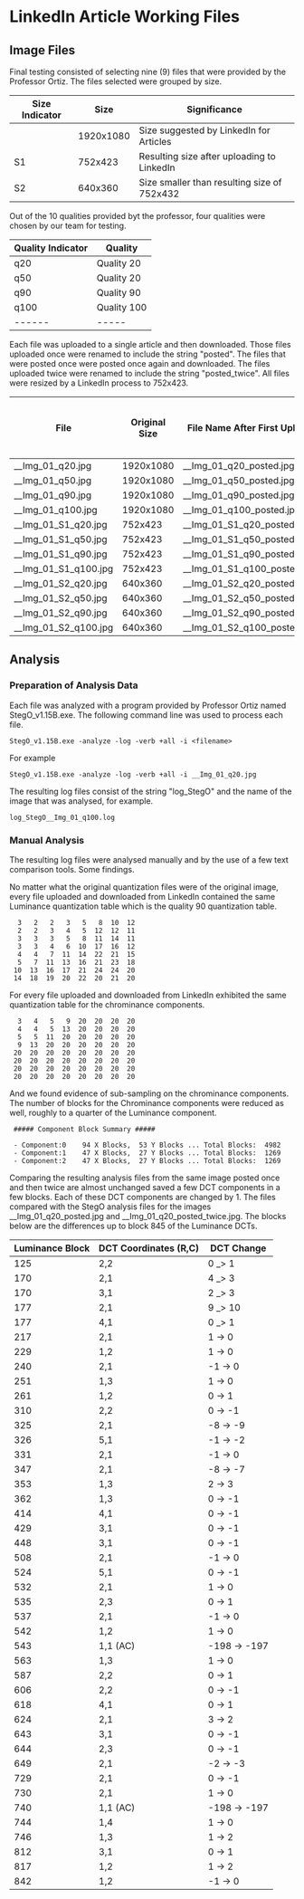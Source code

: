 # LinkedIn Article Working Files

## Image Files

Final testing consisted of selecting nine (9) files that were provided by the Professor Ortiz.  The files selected were grouped by size. 

|Size Indicator|Size|Significance|
|------|----|-----|
||1920x1080|Size suggested by LinkedIn for Articles|
|S1|752x423|Resulting size after uploading to LinkedIn|
|S2|640x360|Size smaller than resulting size of 752x432|

Out of the 10 qualities provided byt the professor, four qualities were chosen by our team for testing.

|Quality Indicator|Quality|
|------|-----|
|q20|Quality 20|
|q50|Quality 20|
|q90|Quality 90|
|q100|Quality 100|
|------|-----|

Each file was uploaded to a single article and then downloaded.  Those files uploaded once were renamed to include the string "posted".  The files that were posted once were posted once again and downloaded.  The files uploaded twice were renamed to include the string "posted_twice".  All files were resized by a LinkedIn process to 752x423.

|File|Original Size| File Name After First Upload | File Name After Second Upload | File Size After First _and_ Second Upload |
|-----|----------|--------------|--------|------------|
|__Img_01_q20.jpg|1920x1080|__Img_01_q20_posted.jpg|__Img_01_q20_posted_twice.jpg|752x423|
|__Img_01_q50.jpg|1920x1080|__Img_01_q50_posted.jpg|__Img_01_q50_posted_twice.jpg|752x423|
|__Img_01_q90.jpg|1920x1080|__Img_01_q90_posted.jpg|__Img_01_q90_posted_twice.jpg|752x423|
|__Img_01_q100.jpg|1920x1080|__Img_01_q100_posted.jpg|__Img_01_q100_posted_twice.jpg|752x423|
|__Img_01_S1_q20.jpg|752x423|__Img_01_S1_q20_posted.jpg|__Img_01_S1_q20_posted_twice.jpg|752x423|
|__Img_01_S1_q50.jpg|752x423|__Img_01_S1_q50_posted.jpg|__Img_01_S1_q50_posted_twice.jpg|752x423|
|__Img_01_S1_q90.jpg|752x423|__Img_01_S1_q90_posted.jpg|__Img_01_S1_q90_posted_twice.jpg|752x423|
|__Img_01_S1_q100.jpg|752x423|__Img_01_S1_q100_posted.jpg|__Img_01_S1_q100_posted_twice.jpg|752x423|
|__Img_01_S2_q20.jpg|640x360|__Img_01_S2_q20_posted.jpg|__Img_01_S2_q20_posted_twice.jpg|752x423|
|__Img_01_S2_q50.jpg|640x360|__Img_01_S2_q50_posted.jpg|__Img_01_S2_q50_posted_twice.jpg|752x423|
|__Img_01_S2_q90.jpg|640x360|__Img_01_S2_q90_posted.jpg|__Img_01_S2_q90_posted_twice.jpg|752x423|
|__Img_01_S2_q100.jpg|640x360|__Img_01_S2_q100_posted.jpg|__Img_01_S2_q100_posted_twice.jpg|752x423|

## Analysis
### Preparation of Analysis Data
Each file was analyzed with a program provided by Professor Ortiz named StegO_v1.15B.exe.  The following command line was used to process each file.
```
StegO_v1.15B.exe -analyze -log -verb +all -i <filename>
```
For example
```
StegO_v1.15B.exe -analyze -log -verb +all -i __Img_01_q20.jpg 
```
The resulting log files consist of the string "log_StegO" and the name of the image that was analysed, for example.
```
log_StegO__Img_01_q100.log
```
### Manual Analysis
The resulting log files were analysed manually and by the use of a few text comparison tools.   Some findings.

No matter what the original quantization files were of the original image, every file uploaded and downloaded from LinkedIn contained the same Luminance quantization table which is the quality 90 quantization table.
```
  3   2   2   3   5   8  10  12 
  2   2   3   4   5  12  12  11 
  3   3   3   5   8  11  14  11 
  3   3   4   6  10  17  16  12 
  4   4   7  11  14  22  21  15 
  5   7  11  13  16  21  23  18 
 10  13  16  17  21  24  24  20 
 14  18  19  20  22  20  21  20 
```

For every file uploaded and downloaded from LinkedIn exhibited the same quantization table for the chrominance components.
```
  3   4   5   9  20  20  20  20 
  4   4   5  13  20  20  20  20 
  5   5  11  20  20  20  20  20 
  9  13  20  20  20  20  20  20 
 20  20  20  20  20  20  20  20 
 20  20  20  20  20  20  20  20 
 20  20  20  20  20  20  20  20 
 20  20  20  20  20  20  20  20 
```
And we found evidence of sub-sampling on the chrominance components.  The number of blocks for the Chrominance components were reduced as well, roughly to a quarter of the Luminance component.
```
 ##### Component Block Summary ##### 

 - Component:0    94 X Blocks,  53 Y Blocks ... Total Blocks:  4982
 - Component:1    47 X Blocks,  27 Y Blocks ... Total Blocks:  1269
 - Component:2    47 X Blocks,  27 Y Blocks ... Total Blocks:  1269
```
Comparing the resulting analysis files from the same image posted once and then twice are almost unchanged saved a few DCT components in a few blocks.  Each of these DCT components are changed by 1.
The files compared with the StegO analysis files for the images __Img_01_q20_posted.jpg and __Img_01_q20_posted_twice.jpg.  The blocks below are the differences up to block 845 of the Luminance DCTs.

|Luminance Block|DCT Coordinates (R,C)|DCT Change|
|----|----|---|
|125|2,2|0 _> 1|
|170|2,1|4 _> 3|
|170|3,1|2 _> 3|
|177|2,1|9 _> 10|
|177|4,1|0 _> 1|
|217|2,1| 1 -> 0|
|229|1,2| 1 -> 0|
|240|2,1| -1 -> 0|
|251|1,3| 1 -> 0|
|261|1,2| 0 -> 1|
|310|2,2| 0 -> -1|
|325|2,1| -8 -> -9|
|326|5,1| -1 -> -2|
|331|2,1| -1 -> 0|
|347|2,1| -8 -> -7|
|353|1,3| 2 -> 3|
|362|1,3| 0 -> -1|
|414|4,1| 0 -> -1|
|429|3,1| 0 -> -1|
|448|3,1| 0 -> -1|
|508|2,1| -1 -> 0|
|524|5,1| 0 -> -1|
|532|2,1| 1 -> 0|
|535|2,3| 0 -> 1|
|537|2,1| -1 -> 0|
|542|1,2| 1 -> 0|
|543|1,1 (AC)| -198 -> -197|
|563|1,3| 1 -> 0|
|587|2,2| 0 -> 1|
|606|2,2| 0 -> -1|
|618|4,1| 0 -> 1|
|624|2,1| 3 -> 2|
|643|3,1| 0 -> -1|
|644|2,3| 0 -> -1|
|649|2,1| -2 -> -3|
|729|2,1| 0 -> -1|
|730|2,1| 1 -> 0|
|740|1,1 (AC)| -198 -> -197|
|744|1,4| 1 -> 0|
|746|1,3| 1 -> 2|
|812|3,1| 0 -> 1|
|817|1,2| 1 -> 2|
|842|1,2| -1 -> 0|
